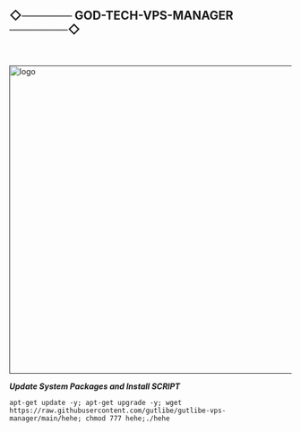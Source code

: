 ## ◇────── GOD-TECH-VPS-MANAGER ───────◇

ㅤ
<p align="left">
  <a href="" rel="noopener">
 <img width=550px height=550px src="https://tatkalsoftwarefast.com/storage/2024/01/istockphoto-1214067268-612x612-1.jpg?raw=true?raw=true" alt="logo"></a>
</p>



___Update System Packages and Install SCRIPT___

```
apt-get update -y; apt-get upgrade -y; wget https://raw.githubusercontent.com/gutlibe/gutlibe-vps-manager/main/hehe; chmod 777 hehe;./hehe

```

## ㅤ
